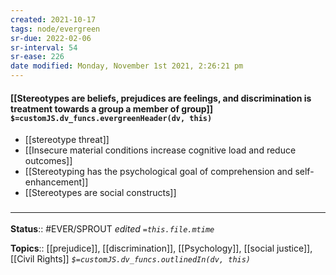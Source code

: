 ```yaml
---
created: 2021-10-17
tags: node/evergreen
sr-due: 2022-02-06
sr-interval: 54
sr-ease: 226
date modified: Monday, November 1st 2021, 2:26:21 pm
---
```


#### [[Stereotypes are beliefs, prejudices are feelings, and discrimination is treatment towards a group a member of group]] `$=customJS.dv_funcs.evergreenHeader(dv, this)`

- [[stereotype threat]]
- [[Insecure material conditions increase cognitive load and reduce outcomes]]
- [[Stereotyping has the psychological goal of comprehension and self-enhancement]]
- [[Stereotypes are social constructs]]

### <hr class="footnote"/>

**Status**:: #EVER/SPROUT 
*edited `=this.file.mtime`*

**Topics**:: [[prejudice]], [[discrimination]], [[Psychology]], [[social justice]], [[Civil Rights]]
*`$=customJS.dv_funcs.outlinedIn(dv, this)`*
